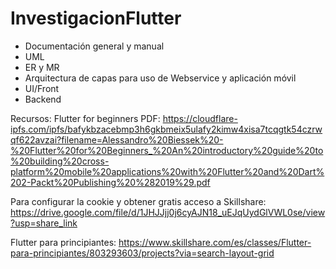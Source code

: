 # InvestigacionFlutter


- Documentación general y manual
- UML
- ER y MR
- Arquitectura de capas para uso de Webservice y aplicación móvil
- UI/Front
- Backend

Recursos:
Flutter for beginners PDF: https://cloudflare-ipfs.com/ipfs/bafykbzacebmp3h6gkbmeix5ulafy2kimw4xisa7tcqgtk54czrwqf622avzai?filename=Alessandro%20Biessek%20-%20Flutter%20for%20Beginners_%20An%20introductory%20guide%20to%20building%20cross-platform%20mobile%20applications%20with%20Flutter%20and%20Dart%202-Packt%20Publishing%20%282019%29.pdf

Para configurar la cookie y obtener gratis acceso a Skillshare: https://drive.google.com/file/d/1JHJJjj0j6cyAJN18_uEJqUydGlVWL0se/view?usp=share_link

Flutter para principiantes: https://www.skillshare.com/es/classes/Flutter-para-principiantes/803293603/projects?via=search-layout-grid
